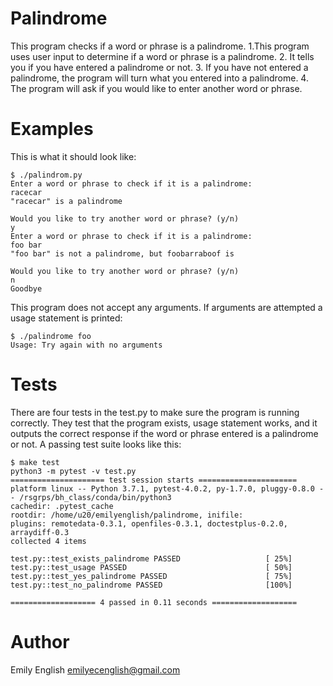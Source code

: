 # Palindrome
This program checks if a word or phrase is a palindrome.
1.This program uses user input to determine if a word or phrase is a palindrome. 
2. It tells you if you have entered a palindrome or not. 
3. If you have not entered a palindrome, the program will turn what you entered into a palindrome. 
4. The program will ask if you would like to enter another word or phrase.

# Examples
This is what it should look like:
```
$ ./palindrom.py
Enter a word or phrase to check if it is a palindrome:
racecar
"racecar" is a palindrome

Would you like to try another word or phrase? (y/n)
y
Enter a word or phrase to check if it is a palindrome:
foo bar
"foo bar" is not a palindrome, but foobarraboof is

Would you like to try another word or phrase? (y/n)
n
Goodbye
```

This program does not accept any arguments. If arguments are attempted a usage statement is printed:
```
$ ./palindrome foo
Usage: Try again with no arguments
```

# Tests
There are four tests in the test.py to make sure the program is running correctly. They test that the program exists, usage statement works, and it outputs the correct response if the word or phrase entered is a palindrome or not. 
A passing test suite looks like this:
```
$ make test
python3 -m pytest -v test.py
===================== test session starts ======================
platform linux -- Python 3.7.1, pytest-4.0.2, py-1.7.0, pluggy-0.8.0 -- /rsgrps/bh_class/conda/bin/python3
cachedir: .pytest_cache
rootdir: /home/u20/emilyenglish/palindrome, inifile:
plugins: remotedata-0.3.1, openfiles-0.3.1, doctestplus-0.2.0, arraydiff-0.3
collected 4 items                                              

test.py::test_exists_palindrome PASSED                   [ 25%]
test.py::test_usage PASSED                               [ 50%]
test.py::test_yes_palindrome PASSED                      [ 75%]
test.py::test_no_palindrome PASSED                       [100%]

=================== 4 passed in 0.11 seconds ===================
```
# Author
Emily English emilyecenglish@gmail.com
